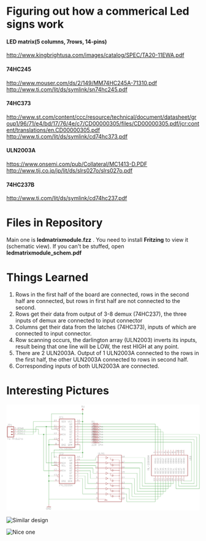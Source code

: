 # Figuring out how a commerical Led signs work

#### LED matrix(5 columns, 7rows, 14-pins)
http://www.kingbrightusa.com/images/catalog/SPEC/TA20-11EWA.pdf

#### 74HC245
http://www.mouser.com/ds/2/149/MM74HC245A-71310.pdf
http://www.ti.com/lit/ds/symlink/sn74hc245.pdf

#### 74HC373
http://www.st.com/content/ccc/resource/technical/document/datasheet/group1/96/71/e4/bd/17/76/4e/c7/CD00000305/files/CD00000305.pdf/jcr:content/translations/en.CD00000305.pdf
http://www.ti.com/lit/ds/symlink/cd74hc373.pdf

#### ULN2003A
https://www.onsemi.com/pub/Collateral/MC1413-D.PDF
http://www.tij.co.jp/jp/lit/ds/slrs027o/slrs027o.pdf

#### 74HC237B
http://www.ti.com/lit/ds/symlink/cd74hc237.pdf

# Files in Repository
Main one is **ledmatrixmodule.fzz** . You need to install **Fritzing** to view it (schematic view). If you can't be stuffed, open **ledmatrixmodule_schem.pdf**

# Things Learned
1. Rows in the first half of the board are connected, rows in the second half are connected,
   but rows in first half are not connected to the second.
2. Rows get their data from output of 3-8 demux (74HC237), the three inputs of demux are connected to input connector
3. Columns get their data from the latches (74HC373), inputs of which are connected to input connector.
4. Row scanning occurs, the darlington array (ULN2003) inverts its inputs, result being that one line will be LOW, the rest HIGH
   at any point.
5. There are 2 ULN2003A. Output of 1 ULN2003A connected to the rows in the first half,
   the other ULN2003A connected to rows in second half.
6. Corresponding inputs of both ULN2003A are connected.

# Interesting Pictures

![Ideal LED matrix design](https://github.com/microcontrollersig/reverse-engineer-led-signs/raw/master/idealledmatrix.png)


![Similar design](http://www.electro-tech-online.com/imgcache/4316-14_1194402379.gif)



![Nice one](http://www.crossroadsfencing.com/25x7_common_cathode_array.jpg)
